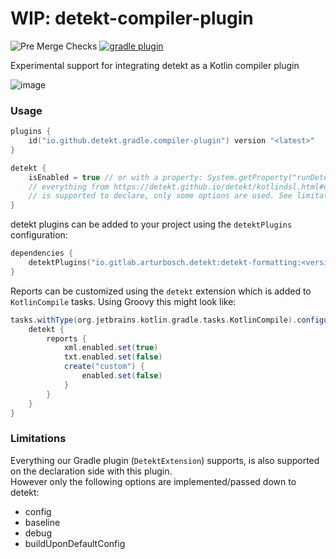 # WIP: __detekt-compiler-plugin__

![Pre Merge Checks](https://github.com/detekt/detekt-compiler-plugin/workflows/Pre%20Merge%20Checks/badge.svg)
[![gradle plugin](https://img.shields.io/maven-metadata/v/https/plugins.gradle.org/m2/io/github/detekt/gradle/compiler-plugin/io.github.detekt.gradle.compiler-plugin.gradle.plugin/maven-metadata.xml.svg?label=Gradle&style=flat-square)](https://plugins.gradle.org/plugin/io.github.detekt.gradle.compiler-plugin)

Experimental support for integrating detekt as a Kotlin compiler plugin

![image](docs/detekt-compiler-plugin.png "image")


### Usage

```kotlin
plugins {
    id("io.github.detekt.gradle.compiler-plugin") version "<latest>"
}

detekt {
    isEnabled = true // or with a property: System.getProperty("runDetekt") != null
    // everything from https://detekt.github.io/detekt/kotlindsl.html#options-for-detekt-configuration-closure
    // is supported to declare, only some options are used. See limitations. 
}
```

detekt plugins can be added to your project using the `detektPlugins` configuration:

```kotlin
dependencies {
    detektPlugins("io.gitlab.arturbosch.detekt:detekt-formatting:<version>")
}
```

Reports can be customized using the `detekt` extension which is added to `KotlinCompile` tasks. Using Groovy this might
look like:

```groovy
tasks.withType(org.jetbrains.kotlin.gradle.tasks.KotlinCompile).configureEach {
    detekt {
        reports {
            xml.enabled.set(true)
            txt.enabled.set(false)
            create("custom") {
                enabled.set(false)
            }
        }
    }
}
```

### Limitations

Everything our Gradle plugin (`DetektExtension`) supports, is also supported on the declaration side with this plugin.  
However only the following options are implemented/passed down to detekt:
- config
- baseline
- debug
- buildUponDefaultConfig

